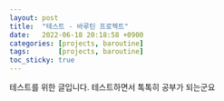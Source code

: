 ```yaml
---
layout: post
title:  "테스트 - 바루틴 프로젝트"
date:   2022-06-18 20:18:58 +0900
categories: [projects, baroutine]
tags:       [projects, baroutine]
toc_sticky: true
---
```

테스트를 위한 글입니다. 테스트하면서 톡톡히 공부가 되는군요

